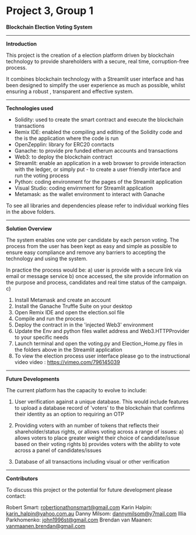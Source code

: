 # Project 3, Group 1
**Blockchain Election Voting System**

-----------------------------------------
**Introduction**

This project is the creation of a election platform driven by blockchain technology to provide shareholders with a secure, real time, corruption-free process.

It combines blockchain technology with a Streamlit user interface and has been designed to simplify the user experience as much as possible, whilst ensuring a robust , transparent and effective system.

------------------------------------------
**Technologies used**

- Solidity: used to create the smart contract and execute the blockchain transactions
- Remix IDE: enabled the compiling and editing of the Solidity code and the is the application where the code is run
- OpenZepplin: library for ERC20 conrtacts
- Ganache: to provide pre funded etherum accounts and transactions
- Web3: to deploy the blockchain contract
- Streamlit: enable an application in a web browser to provide interaction with the ledger, or simply put - to create a user friendly interface and run the voting process
- Python: coding environment for the pages of the Streamlit application
- Visual Studio: coding envirnment for Streamlit application
- Metamask: as the wallet environment to interact with Ganache

To see all libraries and dependencies please refer to individual working files in the above folders.

-------------------------------------------
**Solution Overview**

The system enables one vote per candidate by each person voting. The process from the user has been kept as easy and simple as possible to ensure easy compliance and remove any barriers to accepting the technology and using the system.

In practice the process would be:
a) user is provide with a secure link via email or message service
b) once accessed, the site provide information on the purpose and process, candidates and real time status of the campaign.
c) 

1. Install Metamask and create an account
2. Install the Ganache Truffle Suite on your desktop
3. Open Remix IDE and open the election.sol file
4. Compile and run the process
5. Deploy the contract in in the 'injected Web3' environment
6. Update the Env and python files wallet address and Web3.HTTPProvider to your specific needs
7. Launch terminal and open the voting.py and Election_Home.py files in the folders above in the Streamlit application 
8. To view the election process user interface please go to the instructional video video : https://vimeo.com/796145039

-------------------------------------------
**Future Developments**

The current platform has the capacity to evolve to include:

1.  User verification against a unique database. 
    This would include features to upload a database record of 'voters' to the blockchain that confirms their 
    identity as an option to requiring an OTP

2.  Providing voters with an number of tokens that reflects their shareholder/status rights, or allows voting across a range of issues:
    a) allows voters to place greater weight their choice of candidate/issue based on their voting rights
    b) provides voters with the ability to vote across a panel of candidates/issues
    
3.  Database of all transactions including visual or other verification
-------------------------------------------
**Contributors**

To discuss this project or the potential for future development please contact:

Robert Smart: robertjonathonsmart@gmail.com
Karin Halpin: karin_halpin@yahoo.com.au
Danny Milsom: dannymilsom@y7mail.com
Illia Parkhomenko: john1996st@gmail.com
Brendan van Maanen: vanmaanen.brendan@gmail.com
